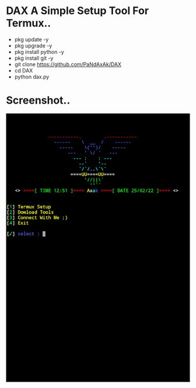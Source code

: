 # DAX A Simple Setup Tool For Termux..

- pkg update -y
- pkg upgrade -y
- pkg install python -y
- pkg install git -y
- git clone https://github.com/PaNdAxAk/DAX
- cd DAX
- python dax.py

# Screenshot..
![Githubstate](https://github.com/PaNdAxAk/DAX/blob/main/IMG_20220225_005212.jpg)
